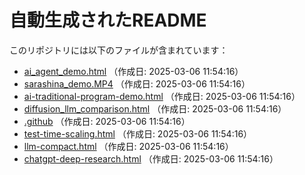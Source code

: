 
# 自動生成されたREADME

このリポジトリには以下のファイルが含まれています：

- [ai_agent_demo.html](./ai_agent_demo.html) （作成日: 2025-03-06 11:54:16）
- [sarashina_demo.MP4](./sarashina_demo.MP4) （作成日: 2025-03-06 11:54:16）
- [ai-traditional-program-demo.html](./ai-traditional-program-demo.html) （作成日: 2025-03-06 11:54:16）
- [diffusion_llm_comparison.html](./diffusion_llm_comparison.html) （作成日: 2025-03-06 11:54:16）
- [.github](./.github) （作成日: 2025-03-06 11:54:16）
- [test-time-scaling.html](./test-time-scaling.html) （作成日: 2025-03-06 11:54:16）
- [llm-compact.html](./llm-compact.html) （作成日: 2025-03-06 11:54:16）
- [chatgpt-deep-research.html](./chatgpt-deep-research.html) （作成日: 2025-03-06 11:54:16）
